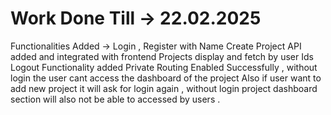 # Work Done Till -> 22.02.2025
Functionalities Added ->
Login , Register with Name 
Create Project API added and integrated with frontend 
Projects display and fetch by user Ids
Logout Functionality added
Private Routing Enabled Successfully , without login the user cant access the dashboard of the project 
Also if user want to add new project it will ask for login again , without login project dashboard section will also not be able to accessed by users .
